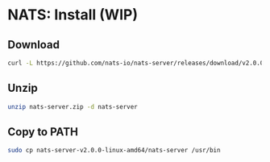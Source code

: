 # NATS: Install (WIP)

## Download

```bash
curl -L https://github.com/nats-io/nats-server/releases/download/v2.0.0/nats-server-v2.0.0-linux-amd64.zip -o nats-server.zip
```

## Unzip

```bash
unzip nats-server.zip -d nats-server
```

## Copy to PATH

```bash
sudo cp nats-server-v2.0.0-linux-amd64/nats-server /usr/bin
```
